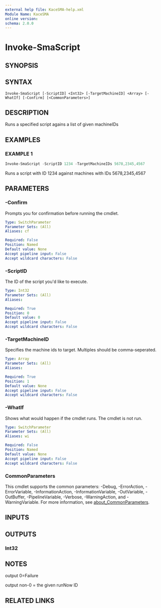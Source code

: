 ```yaml
---
external help file: KaceSMA-help.xml
Module Name: KaceSMA
online version:
schema: 2.0.0
---
```


# Invoke-SmaScript

## SYNOPSIS

## SYNTAX

```
Invoke-SmaScript [-ScriptID] <Int32> [-TargetMachineID] <Array> [-WhatIf] [-Confirm] [<CommonParameters>]
```

## DESCRIPTION
Runs a specified script agains a list of given machineIDs

## EXAMPLES

### EXAMPLE 1
```powershell
Invoke-SmaScript -ScriptID 1234 -TargetMachineIDs 5678,2345,4567
```

Runs a script with ID 1234 against machines with IDs 5678,2345,4567

## PARAMETERS

### -Confirm
Prompts you for confirmation before running the cmdlet.

```yaml
Type: SwitchParameter
Parameter Sets: (All)
Aliases: cf

Required: False
Position: Named
Default value: None
Accept pipeline input: False
Accept wildcard characters: False
```

### -ScriptID
The ID of the script you'd like to execute.

```yaml
Type: Int32
Parameter Sets: (All)
Aliases:

Required: True
Position: 0
Default value: 0
Accept pipeline input: False
Accept wildcard characters: False
```

### -TargetMachineID
Specifies the machine ids to target. Multiples should be comma-seperated.

```yaml
Type: Array
Parameter Sets: (All)
Aliases:

Required: True
Position: 1
Default value: None
Accept pipeline input: False
Accept wildcard characters: False
```

### -WhatIf
Shows what would happen if the cmdlet runs.
The cmdlet is not run.

```yaml
Type: SwitchParameter
Parameter Sets: (All)
Aliases: wi

Required: False
Position: Named
Default value: None
Accept pipeline input: False
Accept wildcard characters: False
```

### CommonParameters
This cmdlet supports the common parameters: -Debug, -ErrorAction, -ErrorVariable, -InformationAction, -InformationVariable, -OutVariable, -OutBuffer, -PipelineVariable, -Verbose, -WarningAction, and -WarningVariable. For more information, see [about_CommonParameters](http://go.microsoft.com/fwlink/?LinkID=113216).

## INPUTS

## OUTPUTS

### Int32

## NOTES
output 0=Failure

output non-0 = the given runNow ID

## RELATED LINKS
